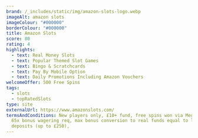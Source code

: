 ```yaml
---
brand: /_includes/static/img/amazon-slots-logo.webp
imageAlt: amazon slots
imageColour: "#000000"
borderColour: "#000000"
title: Amazon Slots
score: 80
rating: 4
highlights:
  - text: Real Money Slots
  - text: Popular Themed Slot Games
  - text: Bingo & Scratchcards
  - text: Pay By Mobile Option
  - text: Daily Promotions Including Amazon Vouchers
welcomeOffer: 500 Free Spins
tags:
  - slots
  - topRatedSlots
type: site
externalUrl: https://www.amazonslots.com/
termsAndConditions: New players only, £10+ fund, free spins won via Mega Reel,
  65x bonus wagering req, max bonus conversion to real funds equal to lifetime
  deposits (up to £250),
---
```

